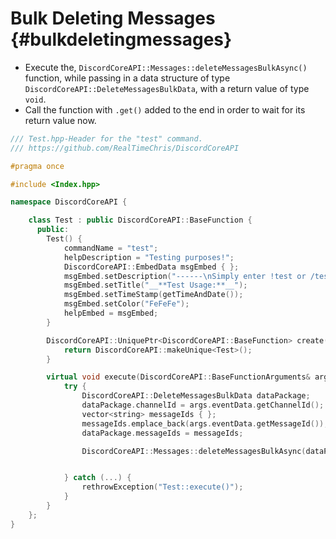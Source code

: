 Bulk Deleting Messages {#bulkdeletingmessages}
============
- Execute the, `DiscordCoreAPI::Messages::deleteMessagesBulkAsync()` function, while passing in a data structure of type `DiscordCoreAPI::DeleteMessagesBulkData`, with a return value of type `void`.
- Call the function with `.get()` added to the end in order to wait for its return value now.

```cpp
/// Test.hpp-Header for the "test" command.
/// https://github.com/RealTimeChris/DiscordCoreAPI

#pragma once

#include <Index.hpp>

namespace DiscordCoreAPI {

	class Test : public DiscordCoreAPI::BaseFunction {
	  public:
		Test() {
			commandName = "test";
			helpDescription = "Testing purposes!";
			DiscordCoreAPI::EmbedData msgEmbed { };
			msgEmbed.setDescription("------\nSimply enter !test or /test!\n------");
			msgEmbed.setTitle("__**Test Usage:**__");
			msgEmbed.setTimeStamp(getTimeAndDate());
			msgEmbed.setColor("FeFeFe");
			helpEmbed = msgEmbed;
		}

		DiscordCoreAPI::UniquePtr<DiscordCoreAPI::BaseFunction> create() {
			return DiscordCoreAPI::makeUnique<Test>();
		}

		virtual void execute(DiscordCoreAPI::BaseFunctionArguments& args) {
			try {
				DiscordCoreAPI::DeleteMessagesBulkData dataPackage;
				dataPackage.channelId = args.eventData.getChannelId();
				vector<string> messageIds { };
				messageIds.emplace_back(args.eventData.getMessageId());
				dataPackage.messageIds = messageIds;

				DiscordCoreAPI::Messages::deleteMessagesBulkAsync(dataPackage).get();


			} catch (...) {
				rethrowException("Test::execute()");
			}
		}
	};
}
```
